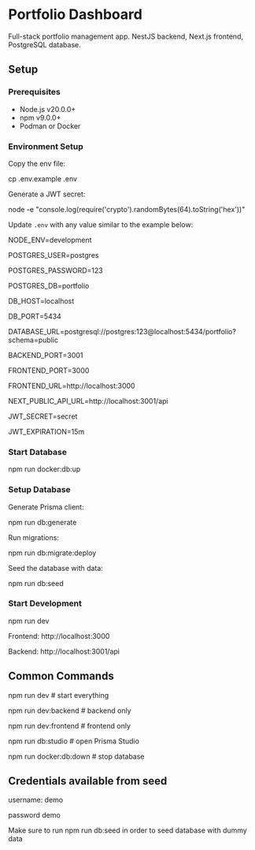 # Portfolio Dashboard

Full-stack portfolio management app. NestJS backend, Next.js frontend, PostgreSQL database.

## Setup

### Prerequisites

- Node.js v20.0.0+
- npm v9.0.0+
- Podman or Docker

### Environment Setup

Copy the env file:

cp .env.example .env

Generate a JWT secret:

node -e "console.log(require('crypto').randomBytes(64).toString('hex'))"

Update `.env` with any value similar to the example below:

NODE_ENV=development

POSTGRES_USER=postgres

POSTGRES_PASSWORD=123

POSTGRES_DB=portfolio

DB_HOST=localhost

DB_PORT=5434

DATABASE_URL=postgresql://postgres:123@localhost:5434/portfolio?schema=public

BACKEND_PORT=3001

FRONTEND_PORT=3000

FRONTEND_URL=http://localhost:3000

NEXT_PUBLIC_API_URL=http://localhost:3001/api

JWT_SECRET=secret

JWT_EXPIRATION=15m

### Start Database

npm run docker:db:up

### Setup Database

Generate Prisma client:

npm run db:generate

Run migrations:

npm run db:migrate:deploy

Seed the database with data:

npm run db:seed

### Start Development

npm run dev

Frontend: http://localhost:3000

Backend: http://localhost:3001/api

## Common Commands

npm run dev # start everything

npm run dev:backend # backend only

npm run dev:frontend # frontend only

npm run db:studio # open Prisma Studio

npm run docker:db:down # stop database

## Credentials available from seed

username: demo

password demo

Make sure to run npm run db:seed in order to seed database with dummy data
